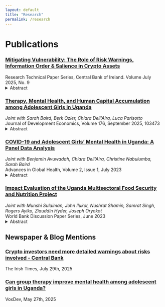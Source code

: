 ```yaml
---
layout: default
title: "Research"
permalink: /research
---
```


# Publications

<div class="pub-list">


<div class="pub-item">
  <h3 class="pub-title">
    <a href="https://www.centralbank.ie/docs/default-source/publications/research-technical-papers/mitigating-vulnerability-role-of-risk-warnings-information-order-salience-in-crypto-assets.pdf?sfvrsn=f70e691a_9" target="_blank" rel="noopener">
      Mitigating Vulnerability: The Role of Risk Warnings, Information Order & Salience in Crypto Assets
    </a>
  </h3>
  <div class="pub-meta">
    Research Technical Paper Series, Central Bank of Ireland. Volume July 2025, No. 9
  </div>
  <details class="abstract">
    <summary>Abstract</summary>
    <p>
      The growing popularity of crypto assets has driven increased engagement, often
fuelled by promotional content that highlights past returns while downplaying risks.
This paper evaluates the effectiveness of behaviourally informed risk warnings in
such a setting. Using an online randomized controlled trial, participants viewed simulated investment promotions for two financial products: stocks and crypto assets.
Treatments combined behaviorally informed risk warnings with past return information, the same information but with returns shown before warnings, or risk warnings
paired with price volatility cues. The first treatment significantly improved risk comprehension and perception by 5% and 4%. These effects are further magnified by
the order in which information is presented and by increasing the salience of risk
information. Showing risk warnings after potential returns increases risk comprehension by 12% and risk perception by 6%, suggesting evidence in favor of recency
bias. Similarly, showing risk warnings and price volatility cues improves risk comprehension by 10% and risk perception by 7%, reflecting the effect of heightened risk
salience. These effects are driven by at-risk investors, defined as individuals who
follow crypto market updates on social media but have not yet invested in crypto
assets. In line with prior evidence, we find no effect among those who have previously invested in crypto assets, likely because their decisions are shaped more by
past investment outcomes than by ex-ante warnings.

    </p>
  </details>
</div>

<div class="pub-item">
  <h3 class="pub-title">
    <a href="https://www.sciencedirect.com/science/article/abs/pii/S0304387825000240" rel="noopener">
      Therapy, Mental Health, and Human Capital Accumulation among Adolescent Girls in Uganda
    </a>
  </h3>
  <div class="pub-meta">
    <em>Joint with Sarah Baird, Berk Ozler, Chiara Dell'Aira, Luca Parisotto </em><br>
    Journal of Development Economics, Volume 176, September 2025, 103473
  </div>
  <details class="abstract">
    <summary>Abstract</summary>
    <p>
      Using a cluster-randomized controlled trial, this study evaluates the impact of group-based interpersonal therapy (IPT-G) on mental health and human capital accumulation among adolescent girls in Uganda who were at risk of moderate to severe depression at baseline. The study was designed to test whether lay provider-led IPT-G for adolescents could be effectively implemented using modest resources in a low-income country. It also tested whether a lump-sum cash transfer offered at the end of therapy provided any additional benefit. The therapy intervention alone increased the share of individuals with no depression by 5.4 percentage points (from 18.4% in the control group) 12 months after therapy, but these effects dissipated by the 30-month follow-up. Similarly, small positive effects on human capital accumulation at 12 months were not sustained at 30 months. Surprisingly, the marginal effect of offering cash transfers to IPT-G beneficiaries was large and negative on their mental health, persisting two years after baseline. The paper provides suggestive evidence that the adolescents were frustrated by their inability to use the cash towards their own goals because of the need to divert funds towards the essential needs of their families during the COVID-19 pandemic.
    </p>
  </details>
</div>

<div class="pub-item">
  <h3 class="pub-title">
    <a href="https://online.ucpress.edu/agh/article/2/1/1798880/196895" rel="noopener">
      COVID-19 and Adolescent Girls’ Mental Health in Uganda: A Panel Data Analysis
    </a>
  </h3>
  <div class="pub-meta">
    <em>Joint with Benjamin Avuwadah, Chiara Dell'Aira, Christine Nabulumba, Sarah Baird </em><br>
    Advances in Global Health, Volume 2, Issue 1, July 2023
  </div>
  <details class="abstract">
    <summary>Abstract</summary>
    <p>
      The COVID-19 pandemic and associated mitigating measures are expected to aggravate the mental health challenges of adolescents. Poor mental health among young people is of concern in itself but is also known to affect long-term outcomes. Given the global burden of the pandemic, it is particularly concerning that limited empirical evidence currently exists for young women, especially in low- and middle-income countries (LMICs), where the pandemic serves as an additional psychosocial stressor for the already challenging lives that most young women in low-resource contexts experience. This article adds to the existing evidence base by drawing on 3 rounds of panel data (2019–2021) to assess changes in adolescent mental health among 468 young women aged 13–19 years residing in rural to semi-urban villages in Uganda before and during the pandemic. Using fixed effects models, we find increases in symptoms of moderate-to-severe depression as measured by both the Patient Health Questionnaire-8 during the pandemic and accompanying lockdown measures. We also find that adolescent girls who faced a higher COVID-19 burden exhibit stronger declines in mental health. Our findings shed light on the impacts of the pandemic on young women’s mental health in an LMIC context, and suggest the need for age-, gender-, and vulnerability-targeted policies that ensure that the pandemic does not undo current progress toward a more gender equitable world.
    </p>
  </details>
</div>

<div class="pub-item">
  <h3 class="pub-title">
    <a href="https://policycommons.net/artifacts/4305881/multisectoral-nutrition-programming-in-action/5116052/" rel="noopener">
      Impact Evaluation of the Uganda Multisectoral Food Security and Nutrition Project
    </a>
  </h3>
  <div class="pub-meta">
    <em>Joint with Munshi Sulaiman, John Ilukor, Nushrat Shamin, Samrat Singh, Rogers Ayiko, Ziauddin Hyder, Joseph Oryokot </em><br>
    World Bank Discussion Paper Series, June 2023
  </div>
  <details class="abstract">
    <summary>Abstract</summary>
    <p>
      This discussion paper evaluates the impact of the Uganda Multisectoral Food Security and Nutrition Project (UMFSNP), a multisectoral initiative supported by the World Bank and GAFSP. The project aimed to improve child and maternal nutrition through coordinated efforts across agriculture, education, health, and local government. The quasi-experimental evaluation found positive impacts on micronutrient-rich crop adoption, dietary diversity, food security, and nutrition knowledge. These improvements led to better child-feeding practices and reduced childhood stunting, wasting, and anemia in participating households, suggesting the effectiveness of the multisectoral approach.
    </p>
  </details>
</div>





</div>

## Newspaper & Blog Mentions
<div class="pub-list">

<div class="pub-item">
  <h3 class="pub-title">
    <a href="https://www.irishtimes.com/business/2025/07/29/crypto-investors-need-more-detailed-warnings-about-risks-involved-central-bank/" rel="noopener">
      Crypto investors need more detailed warnings about risks involved - Central Bank
    </a>
  </h3>
  <div class="pub-meta">
    The Irish Times, July 29th, 2025
  </div>
</div>

<div class="pub-item">
  <h3 class="pub-title">
    <a href="https://voxdev.org/topic/health/can-group-therapy-improve-mental-health-among-adolescent-girls-uganda" rel="noopener">
      Can group therapy improve mental health among adolescent girls in Uganda?
    </a>
  </h3>
  <div class="pub-meta">
    VoxDev, May 27th, 2025
  </div>
</div>



